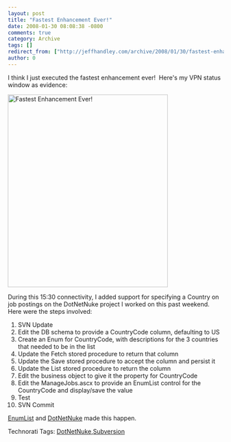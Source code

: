 ```yaml
---
layout: post
title: "Fastest Enhancement Ever!"
date: 2008-01-30 08:08:38 -0800
comments: true
category: Archive
tags: []
redirect_from: ["http://jeffhandley.com/archive/2008/01/30/fastest-enhancement-ever.aspx"]
author: 0
---
```

<!-- more -->
<p>I think I just executed the fastest enhancement ever!  Here's my VPN status window as evidence:</p>  <p><img height="450" alt="Fastest Enhancement Ever!" src="http://blog.jeffhandley.com/Images/PostImages/FastestEnhancementEver_1CE/image.png" width="373" /> </p>  <p>During this 15:30 connectivity, I added support for specifying a Country on job postings on the DotNetNuke project I worked on this past weekend.  Here were the steps involved:</p>  <ol>   <li>SVN Update</li>    <li>Edit the DB schema to provide a CountryCode column, defaulting to US</li>    <li>Create an Enum for CountryCode, with descriptions for the 3 countries that needed to be in the list</li>    <li>Update the Fetch stored procedure to return that column</li>    <li>Update the Save stored procedure to accept the column and persist it</li>    <li>Update the List stored procedure to return the column</li>    <li>Edit the business object to give it the property for CountryCode</li>    <li>Edit the ManageJobs.ascx to provide an EnumList control for the CountryCode and display/save the value</li>    <li>Test</li>    <li>SVN Commit</li> </ol>  <p><a href="http://blog.jeffhandley.com/archive/2008/01/27/enum-list-dropdown-control.aspx" target="_blank">EnumList</a> and <a href="http://blog.jeffhandley.com/archive/2008/01/27/dotnetnuke-project-completed.aspx" target="_blank">DotNetNuke</a> made this happen.</p>  <div class="wlWriterSmartContent" id="scid:0767317B-992E-4b12-91E0-4F059A8CECA8:f5d57611-aafa-40b5-adee-293585d34d64" style="padding-right: 0px; display: inline; padding-left: 0px; padding-bottom: 0px; margin: 0px; padding-top: 0px">Technorati Tags: <a href="http://technorati.com/tags/DotNetNuke" rel="tag">DotNetNuke</a>,<a href="http://technorati.com/tags/Subversion" rel="tag">Subversion</a></div>

